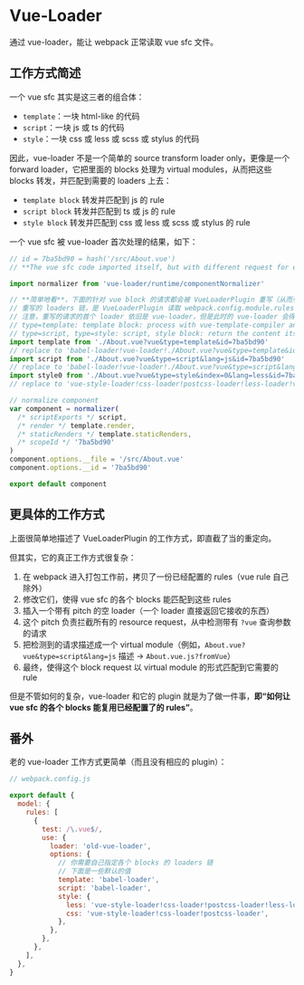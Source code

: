# Vue-Loader

通过 vue-loader，能让 webpack 正常读取 vue sfc 文件。

## 工作方式简述

一个 vue sfc 其实是这三者的组合体：

- `template`：一块 html-like 的代码
- `script`：一块 js 或 ts 的代码
- `style`：一块 css 或 less 或 scss 或 stylus 的代码

因此，vue-loader 不是一个简单的 source transform loader only，更像是一个 forward loader，它把里面的 blocks 处理为 virtual modules，从而把这些 blocks 转发，并匹配到需要的 loaders 上去：

- `template block` 转发并匹配到 js 的 rule
- `script block` 转发并匹配到 ts 或 js 的 rule
- `style block` 转发并匹配到 css 或 less 或 scss 或 stylus 的 rule

一个 vue sfc 被 vue-loader 首次处理的结果，如下：

```js
// id = 7ba5bd90 = hash('/src/About.vue')
// **The vue sfc code imported itself, but with different request for each block.**

import normalizer from 'vue-loader/runtime/componentNormalizer'

// **简单地看**，下面的针对 vue block 的请求都会被 VueLoaderPlugin 重写（从而引发 webpack 内部请求的重定向）。
// 重写的 loaders 链，是 VueLoaderPlugin 读取 webpack.config.module.rules 中目标语言已配置的 loaders 得到的。
// 注意，重写的请求的首个 loader 依旧是 vue-loader，但是此时的 vue-loader 会得到此 block 的真正内容：
// type=template: template block: process with vue-template-compiler and return a render function as the result
// type=script, type=style: script, style block: return the content itself
import template from './About.vue?vue&type=template&id=7ba5bd90'
// replace to 'babel-loader!vue-loader!./About.vue?vue&type=template&id=7ba5bd90'
import script from './About.vue?vue&type=script&lang=js&id=7ba5bd90'
// replace to 'babel-loader!vue-loader!./About.vue?vue&type=script&lang=js&id=7ba5bd90'
import style0 from './About.vue?vue&type=style&index=0&lang=less&id=7ba5bd90'
// replace to 'vue-style-loader!css-loader!postcss-loader!less-loader!vue-loader./About.vue?vue&type=style&index=0&lang=less&id=7ba5bd90'

// normalize component
var component = normalizer(
  /* scriptExports */ script,
  /* render */ template.render,
  /* staticRenders */ template.staticRenders,
  /* scopeId */ '7ba5bd90'
)
component.options.__file = '/src/About.vue'
component.options.__id = '7ba5bd90'

export default component
```

## 更具体的工作方式

上面很简单地描述了 VueLoaderPlugin 的工作方式，即直截了当的重定向。

但其实，它的真正工作方式很复杂：

1. 在 webpack 进入打包工作前，拷贝了一份已经配置的 rules（vue rule 自己除外）
2. 修改它们，使得 vue sfc 的各个 blocks 能匹配到这些 rules
3. 插入一个带有 pitch 的空 loader（一个 loader 直接返回它接收的东西）
4. 这个 pitch 负责拦截所有的 resource request，从中检测带有 `?vue` 查询参数的请求
5. 把检测到的请求描述成一个 virtual module（例如，`About.vue?vue&type=script&lang=js` 描述 -> `About.vue.js?fromVue`）
6. 最终，使得这个 block request 以 virtual module 的形式匹配到它需要的 rule

但是不管如何的复杂，vue-loader 和它的 plugin 就是为了做一件事，**即“如何让 vue sfc 的各个 blocks 能复用已经配置了的 rules”**。

## 番外

老的 vue-loader 工作方式更简单（而且没有相应的 plugin）：

```js
// webpack.config.js

export default {
  model: {
    rules: [
      {
        test: /\.vue$/,
        use: {
          loader: 'old-vue-loader',
          options: {
            // 你需要自己指定各个 blocks 的 loaders 链
            // 下面是一些默认的值
            template: 'babel-loader',
            script: 'babel-loader',
            style: {
              less: 'vue-style-loader!css-loader!postcss-loader!less-loader',
              css: 'vue-style-loader!css-loader!postcss-loader',
            },
          },
        },
      },
    ],
  },
}
```
